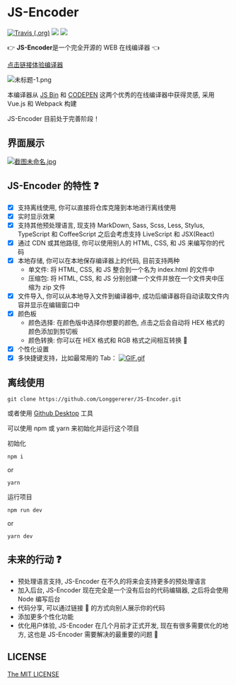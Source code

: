 # JS-Encoder

[![Travis (.org)](https://img.shields.io/travis/Longgererer/JS-Encoder.svg)](https://travis-ci.org/Longgererer/JS-Encoder) [![](https://img.shields.io/badge/StyleCI-passed-green.svg)](https://github.styleci.io/repos/190842308) [![](https://img.shields.io/badge/LICENSE-MIT-blue.svg)](https://github.com/Longgererer/JS-Encoder/blob/master/LICENSE)

👉 **JS-Encoder**是一个完全开源的 WEB 在线编译器 👈

[点击链接体验编译器](https://longgererer.github.io/JS-Encoder/dist)

![未标题-1.png](https://i.loli.net/2019/06/26/5d1305085801b58179.png)

本编译器从 [JS Bin](https://jsbin.com) 和 [CODEPEN](https://codepen.io/pen/) 这两个优秀的在线编译器中获得灵感, 采用 Vue.js 和 Webpack 构建

JS-Encoder 目前处于完善阶段！

## 界面展示

[![截图未命名.jpg](https://i.loli.net/2019/07/27/5d3c2b2e3d90685570.jpg)](https://i.loli.net/2019/07/27/5d3c2b2e3d90685570.jpg)

## JS-Encoder 的特性 ❓

- [x] 支持离线使用, 你可以直接将仓库克隆到本地进行离线使用
- [x] 实时显示效果
- [x] 支持其他预处理语言, 现支持 MarkDown, Sass, Scss, Less, Stylus, TypeScript 和 CoffeeScript 之后会考虑支持 LiveScript 和 JSX(React)
- [x] 通过 CDN 或其他路径, 你可以使用别人的 HTML, CSS, 和 JS 来编写你的代码
- [x] 本地存储, 你可以在本地保存编译器上的代码, 目前支持两种
  - 单文件: 将 HTML, CSS, 和 JS 整合到一个名为 index.html 的文件中
  - 压缩包: 将 HTML, CSS, 和 JS 分别创建一个文件并放在一个文件夹中压缩为 zip 文件
- [x] 文件导入, 你可以从本地导入文件到编译器中, 成功后编译器将自动读取文件内容并显示在编辑窗口中
- [x] 颜色板
  - 颜色选择: 在颜色版中选择你想要的颜色, 点击之后会自动将 HEX 格式的颜色添加到剪切板
  - 颜色转换: 你可以在 HEX 格式和 RGB 格式之间相互转换 🔄
- [x] 个性化设置
- [x] 多快捷键支持，比如最常用的 Tab：
  [![GIF.gif](https://i.loli.net/2019/07/27/5d3c17c61b95532245.gif)](https://i.loli.net/2019/07/27/5d3c17c61b95532245.gif)

## 离线使用

```dash
git clone https://github.com/Longgererer/JS-Encoder.git
```

或者使用 [Github Desktop](https://desktop.github.com/) 工具

可以使用 npm 或 yarn 来初始化并运行这个项目

初始化

```dash
npm i
```

or

```dash
yarn
```

运行项目

```dash
npm run dev
```

or

```dash
yarn dev
```

## 未来的行动 ❓

- 预处理语言支持, JS-Encoder 在不久的将来会支持更多的预处理语言
- 加入后台, JS-Encoder 现在完全是一个没有后台的代码编辑器, 之后将会使用 Node 编写后台
- 代码分享, 可以通过链接 🔗 的方式向别人展示你的代码
- 添加更多个性化功能
- 优化用户体验, JS-Encoder 在几个月前才正式开发, 现在有很多需要优化的地方, 这也是 JS-Encoder 需要解决的最重要的问题 🧐

## LICENSE

[The MIT LICENSE](https://github.com/Longgererer/JS-Encoder/blob/master/LICENSE)
